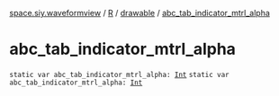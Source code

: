 [space.siy.waveformview](../../index.md) / [R](../index.md) / [drawable](index.md) / [abc_tab_indicator_mtrl_alpha](./abc_tab_indicator_mtrl_alpha.md)

# abc_tab_indicator_mtrl_alpha

`static var abc_tab_indicator_mtrl_alpha: `[`Int`](https://kotlinlang.org/api/latest/jvm/stdlib/kotlin/-int/index.html)
`static var abc_tab_indicator_mtrl_alpha: `[`Int`](https://kotlinlang.org/api/latest/jvm/stdlib/kotlin/-int/index.html)